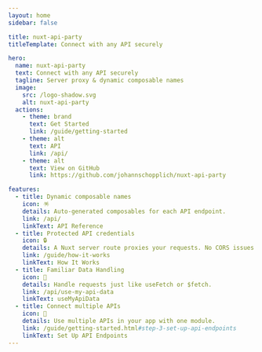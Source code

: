 ```yaml
---
layout: home
sidebar: false

title: nuxt-api-party
titleTemplate: Connect with any API securely

hero:
  name: nuxt-api-party
  text: Connect with any API securely
  tagline: Server proxy & dynamic composable names
  image:
    src: /logo-shadow.svg
    alt: nuxt-api-party
  actions:
    - theme: brand
      text: Get Started
      link: /guide/getting-started
    - theme: alt
      text: API
      link: /api/
    - theme: alt
      text: View on GitHub
      link: https://github.com/johannschopplich/nuxt-api-party

features:
  - title: Dynamic composable names
    icon: 🪅
    details: Auto-generated composables for each API endpoint.
    link: /api/
    linkText: API Reference
  - title: Protected API credentials
    icon: 🔒
    details: A Nuxt server route proxies your requests. No CORS issues!
    link: /guide/how-it-works
    linkText: How It Works
  - title: Familiar Data Handling
    icon: 🍱
    details: Handle requests just like useFetch or $fetch.
    link: /api/use-my-api-data
    linkText: useMyApiData
  - title: Connect multiple APIs
    icon: 🧇
    details: Use multiple APIs in your app with one module.
    link: /guide/getting-started.html#step-3-set-up-api-endpoints
    linkText: Set Up API Endpoints
---
```

